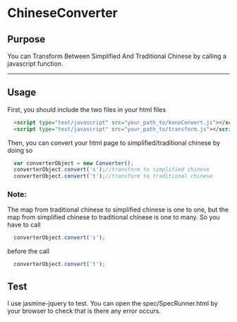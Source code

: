 ChineseConverter
================

## Purpose

You can Transform Between Simplified And Traditional Chinese by calling a javascript function.

<hr />

## Usage

First, you should include the two files in your html files

```html
  <script type="text/javascript" src="your_path_to/konoConvert.js"></script>
  <script type="text/javascript" src="your_path_to/transform.js"></script>
```

Then, you can convert your html page to simplified/traditional chinese by doing so

```js
  var converterObject = new Converter();
  converterObject.convert('s');//transform to simplified chinese
  converterObject.convert('t');//transform to traditional chinese
```
### Note:
  The map from traditional chinese to simplified chinese is one to one, but the map from simplified chinese to traditional chinese is one to many. So you have to call 
```js
  converterObject.convert('s');
```
before the call
```js
  converterObject.convert('t');
```
## Test
  I use jasmine-jquery to test. You can open the spec/SpecRunner.html by your browser to check that is there any error occurs.
